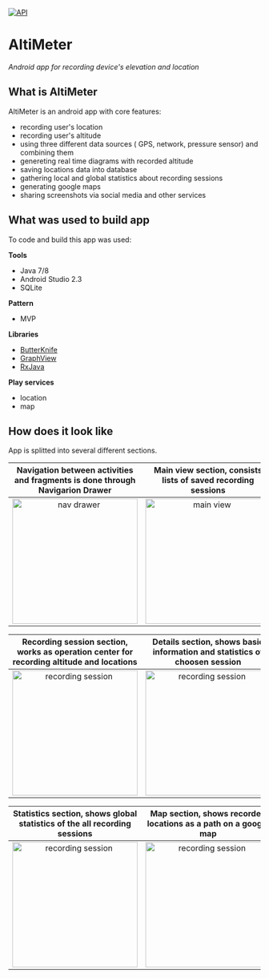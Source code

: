 [![API](https://img.shields.io/badge/API-16%2B-brightgreen.svg?style=plastic)](https://android-arsenal.com/api?level=16)
# AltiMeter 
*Android app for recording device's elevation and location*

## What is AltiMeter
AltiMeter is an android app with core features:
* recording user's location
* recording user's altitude
* using three different data sources ( GPS, network, pressure sensor) and combining them
* genereting real time diagrams with recorded altitude
* saving locations data into database
* gathering local and global statistics about recording sessions
* generating google maps
* sharing screenshots via social media and other services

## What was used to build app
To code and build this app was used:

**Tools**
* Java 7/8
* Android Studio 2.3
* SQLite

**Pattern**
* MVP

**Libraries**
* <a href="https://github.com/JakeWharton/butterknife" title="ButterKnife">ButterKnife</a>
* <a href="https://github.com/appsthatmatter/GraphView" title="GraphView">GraphView</a>
* <a href="https://github.com/ReactiveX/RxJava" title="GraphView">RxJava</a>

**Play services**
* location
* map

## How does it look like
App is splitted into several different sections.

Navigation between activities and fragments is done through Navigarion Drawer | Main view section, consists lists of saved recording sessions
:-------------------------:|:-------------------------:
<img src="https://rawgit.com/GregoryIwanek/AltiMeter/GregoryIwanek-readme/screenshot/nav_drawer.png" title="nav drawer" height="250" />  |  <img src="https://rawgit.com/GregoryIwanek/AltiMeter/master/screenshot/main_view.png" title="main view" height="250" />

Recording session section, works as operation center for recording altitude and locations | Details section, shows basic information and statistics of choosen session
:-------------------------:|:-------------------------:
<img src="https://rawgit.com/GregoryIwanek/AltiMeter/GregoryIwanek-readme/screenshot/recording_session.png" title="recording session" height="250" />  |  <img src="https://rawgit.com/GregoryIwanek/AltiMeter/GregoryIwanek-readme/screenshot/details.png" title="recording session" height="250" />

Statistics section, shows global statistics of the all recording sessions | Map section, shows recorded locations as a path on a google map
:-------------------------:|:-------------------------:
<img src="https://rawgit.com/GregoryIwanek/AltiMeter/GregoryIwanek-readme/screenshot/statistics.png" title="recording session" height="250" />  |  <img src="https://rawgit.com/GregoryIwanek/AltiMeter/GregoryIwanek-readme/screenshot/map.png" title="recording session" height="250" />


